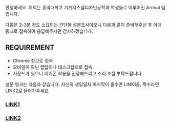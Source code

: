 안녕하세요. 저희는 홍익대학교 기계시스템디자인공학과 학생들로 이루어진 Arrival 팀입니다.

다음은 2-3분 정도 소요되는 간단한 설문조사이오니 다음과 같이 준비해주신 후 아래 링크로 접속하여 응답해주시면 감사하겠습니다.

## REQUIREMENT
- Chrome 창으로 접속
- 모바일이 아닌 랩탑이나 데스크탑으로 접속
- 사운드가 있으니 이어폰 착용을 권장해드리고 소리 조절 부탁드립니다.

설문 링크는 다음과 같습니다.
자신의 생일일자 마지막이 홀수면 LINK1을, 짝수라면 LINK2로 들어가주세요.

### [LINK1](https://4gamaoh9kn.cognition.run)
### [LINK2](https://5yp89s8mb7.cognition.run)

